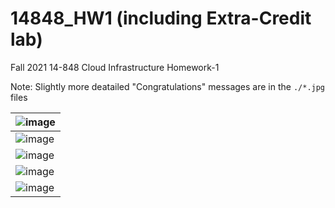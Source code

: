# 14848_HW1 (including Extra-Credit lab)
Fall 2021 14-848 Cloud Infrastructure Homework-1

Note: Slightly more deatailed "Congratulations" messages are in the `./*.jpg` files 

|![image](https://user-images.githubusercontent.com/12209457/133645670-9f68cf5a-8801-4729-9e56-896bf2329ee8.png)|
|---|
|![image](https://user-images.githubusercontent.com/12209457/133645938-1932a1ed-21fc-4c85-bb16-c73f11e749b3.png)|
|![image](https://user-images.githubusercontent.com/12209457/133645996-5ec0c5ed-0967-4f62-969a-c62ba3302cd5.png)|
|![image](https://user-images.githubusercontent.com/12209457/133646046-2732b185-22a1-4976-983b-9353e2cb26ca.png)|
|![image](https://user-images.githubusercontent.com/12209457/133646132-40d17c50-a5e7-4276-b97b-0603930a20a6.png)|

